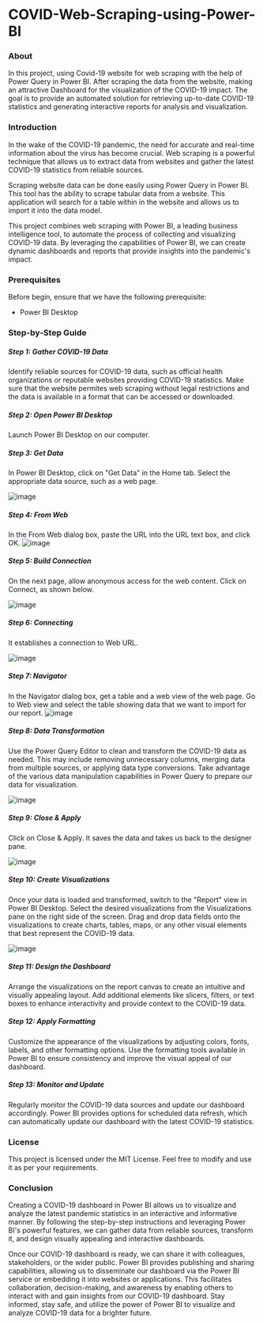 # COVID-Web-Scraping-using-Power-BI
### About
In this project, using Covid-19 website for web scraping with the help of Power Query in Power BI. After scraping the data from the website, making an attractive Dashboard for the visualization of the COVID-19 impact. The goal is to provide an automated solution for retrieving up-to-date COVID-19 statistics and generating interactive reports for analysis and visualization.
### Introduction
In the wake of the COVID-19 pandemic, the need for accurate and real-time information about the virus has become crucial. Web scraping is a powerful technique that allows us to extract data from websites and gather the latest COVID-19 statistics from reliable sources.

Scraping website data can be done easily using Power Query in Power BI. This tool has the ability to scrape tabular data from a website. This application will search for a table within in the website and allows us to import it into the data model.

This project combines web scraping with Power BI, a leading business intelligence tool, to automate the process of collecting and visualizing COVID-19 data. By leveraging the capabilities of Power BI, we can create dynamic dashboards and reports that provide insights into the pandemic's impact.
### Prerequisites
Before begin, ensure that we have the following prerequisite:

* Power BI Desktop
### Step-by-Step Guide
##### Step 1: Gather COVID-19 Data
Identify reliable sources for COVID-19 data, such as official health organizations or reputable websites providing COVID-19 statistics. Make sure that the website permites web scraping without legal restrictions and the data is available in a format that can be accessed or downloaded. 
##### Step 2: Open Power BI Desktop
Launch Power BI Desktop on our computer.
##### Step 3: Get Data
In Power BI Desktop, click on "Get Data" in the Home tab. Select the appropriate data source, such as a web page.

![image](https://github.com/shaheeneqbal/COVID-Web-Scraping-using-Power-BI/assets/67499556/226aa3af-5a34-413b-b5a6-921344ef781a)
##### Step 4: From Web
In the From Web dialog box, paste the URL into the URL text box, and click OK.
![image](https://github.com/shaheeneqbal/COVID-Web-Scraping-using-Power-BI/assets/67499556/f6329cd0-bf93-47c9-894f-1cb71772f218)
##### Step 5: Build Connection
On the next page, allow anonymous access for the web content. Click on Connect, as shown below.

![image](https://github.com/shaheeneqbal/COVID-Web-Scraping-using-Power-BI/assets/67499556/fbfb12ca-73e1-4336-aa0c-5f8a79fca9d5)
##### Step 6: Connecting
It establishes a connection to Web URL.

![image](https://github.com/shaheeneqbal/COVID-Web-Scraping-using-Power-BI/assets/67499556/02dd4e53-081f-45e7-9b0a-e3fecf96d6c2)
##### Step 7: Navigator
In the Navigator dialog box, get a table and a web view of the web page. Go to Web view and select the table showing data that we want to import for our report.
![image](https://github.com/shaheeneqbal/COVID-Web-Scraping-using-Power-BI/assets/67499556/cadfed4a-e0b4-4ee2-bccb-923a7ef8bce2)
##### Step 8: Data Transformation
Use the Power Query Editor to clean and transform the COVID-19 data as needed. This may include removing unnecessary columns, merging data from multiple sources, or applying data type conversions. Take advantage of the various data manipulation capabilities in Power Query to prepare our data for visualization.

![image](https://github.com/shaheeneqbal/COVID-Web-Scraping-using-Power-BI/assets/67499556/db1c1da1-0be0-4b1e-88cb-3663e53ad241)
##### Step 9: Close & Apply
Click on Close & Apply. It saves the data and takes us back to the designer pane.

![image](https://github.com/shaheeneqbal/COVID-Web-Scraping-using-Power-BI/assets/67499556/23284fcc-9657-4527-8792-fa70cb7f969e)
##### Step 10: Create Visualizations
Once your data is loaded and transformed, switch to the "Report" view in Power BI Desktop. Select the desired visualizations from the Visualizations pane on the right side of the screen. Drag and drop data fields onto the visualizations to create charts, tables, maps, or any other visual elements that best represent the COVID-19 data.

![image](https://github.com/shaheeneqbal/COVID-Web-Scraping-using-Power-BI/assets/67499556/5ad3399f-5f9e-4ab2-b623-b3a575cc4a0f)
##### Step 11: Design the Dashboard
Arrange the visualizations on the report canvas to create an intuitive and visually appealing layout. Add additional elements like slicers, filters, or text boxes to enhance interactivity and provide context to the COVID-19 data.
##### Step 12: Apply Formatting
Customize the appearance of the visualizations by adjusting colors, fonts, labels, and other formatting options. Use the formatting tools available in Power BI to ensure consistency and improve the visual appeal of our dashboard.
##### Step 13: Monitor and Update
Regularly monitor the COVID-19 data sources and update our dashboard accordingly. Power BI provides options for scheduled data refresh, which can automatically update our dashboard with the latest COVID-19 statistics.
### License
This project is licensed under the MIT License. Feel free to modify and use it as per your requirements.
### Conclusion
Creating a COVID-19 dashboard in Power BI allows us to visualize and analyze the latest pandemic statistics in an interactive and informative manner. By following the step-by-step instructions and leveraging Power BI's powerful features, we can gather data from reliable sources, transform it, and design visually appealing and interactive dashboards.

Once our COVID-19 dashboard is ready, we can share it with colleagues, stakeholders, or the wider public. Power BI provides publishing and sharing capabilities, allowing us to disseminate our dashboard via the Power BI service or embedding it into websites or applications. This facilitates collaboration, decision-making, and awareness by enabling others to interact with and gain insights from our COVID-19 dashboard. Stay informed, stay safe, and utilize the power of Power BI to visualize and analyze COVID-19 data for a brighter future.



